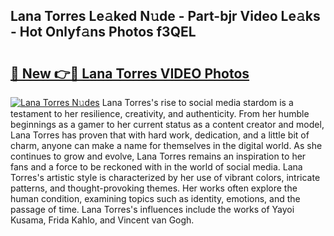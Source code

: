 ## Lana Torres Le𝚊ked N𝚞de - Part-bjr Video Le𝚊ks - Hot Onlyf𝚊ns Photos f3QEL

# <h2><a href="http://ab33562.deff.icu/?id=Lana+Torres">🔗 New 👉🔴 Lana Torres VIDEO Photos</a></h2>

[![Lana Torres N𝚞des](https://i.imgur.com/rIISA9y.gif)](http://ab33562.deff.icu/?id=Lana+Torres)
Lana Torres's rise to social media stardom is a testament to her resilience, creativity, and authenticity. From her humble beginnings as a gamer to her current status as a content creator and model, Lana Torres has proven that with hard work, dedication, and a little bit of charm, anyone can make a name for themselves in the digital world. As she continues to grow and evolve, Lana Torres remains an inspiration to her fans and a force to be reckoned with in the world of social media. Lana Torres's artistic style is characterized by her use of vibrant colors, intricate patterns, and thought-provoking themes. Her works often explore the human condition, examining topics such as identity, emotions, and the passage of time. Lana Torres's influences include the works of Yayoi Kusama, Frida Kahlo, and Vincent van Gogh.
